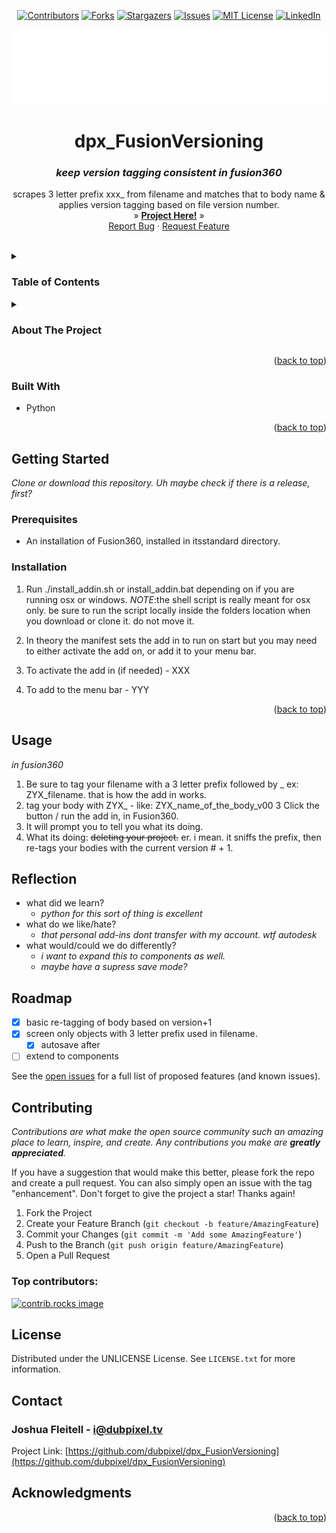 <!-- Improved compatibility of back to top link: See: https://github.com/othneildrew/Best-README-Template/pull/73 -->
<a id="readme-top"></a>

<!--  *** Thanks for checking out the Best-README-Template. If you have a suggestion that would make this better, please fork the repo and create a pull request or simply open an issue with the tag "enhancement". Don't forget to give the project a star! Thanks again! Now go create something AMAZING! :D -->



<!-- /// d   u   b   p   i   x   e   l  ---  f   o   r   k   ////--v0.5.1 -->
<!--this has additionally been modifed by @dubpixel for hardware use -->
<!--search dpxFusionVersioning.. search & replace is COMMAND OPTION F -->

<!--this is the version for sofrware only-->
<!--todo add small product image thats not in a details tag -->
<!--igure out how to get the details tag to properly render in jekyll for gihub pages.-->



<!-- PROJECT SHIELDS -->
<!--
*** I'm using markdown "reference style" links for readability.
*** Reference links are enclosed in brackets [ ] instead of parentheses ( ).
*** See the bottom of this document for the declaration of the reference variables
*** for contributors-url, forks-url, etc. This is an optional, concise syntax you may use.
*** https://www.markdownguide.org/basic-syntax/#reference-style-links
***
-->
<div align="center">

[![Contributors][contributors-shield]][contributors-url]
[![Forks][forks-shield]][forks-url]
[![Stargazers][stars-shield]][stars-url]
[![Issues][issues-shield]][issues-url]
[![MIT License][license-shield]][license-url]
[![LinkedIn][linkedin-shield]][linkedin-url]
</div>
<!-- PROJECT LOGO -->
<div align="center">
  <a href="https://github.com/dubpixel/dpx_FusionVersioning">
    <img src="images/logo.png" alt="Logo" height="120">
  </a>
<h1 align="center">dpx_FusionVersioning</h1>
<h3 align="center"><i>keep version tagging consistent in fusion360</i></h3>
  <p align="center">
    scrapes 3 letter prefix xxx_ from filename and matches that to body name & applies version tagging based on file version number.
    <br />
     »  
     <a href="https://github.com/dubpixel/dpx_FusionVersioning"><strong>Project Here!</strong></a>
     »  
     <br />
    <a href="https://github.com/dubpixel/dpx_FusionVersioning/issues/new?labels=bug&template=bug-report---.md">Report Bug</a>
    ·
    <a href="https://github.com/dubpixel/dpx_FusionVersioning/issues/new?labels=enhancement&template=feature-request---.md">Request Feature</a>
    </p>
</div>
   <br />
<!-- TABLE OF CONTENTS -->
<details>
  <summary><h3>Table of Contents</h3></summary>
<ol>
    <li>
      <a href="#about-the-project">About The Project</a>
      <ul>
        <li><a href="#built-with">Built With</a></li>
      </ul>
    </li>
    <li>
      <a href="#getting-started">Getting Started</a>
      <ul>
        <li><a href="#prerequisites">Prerequisites</a></li>
        <li><a href="#installation">Installation</a></li>
      </ul>
    </li>
    <li><a href="#usage">Usage</a></li>    
    <li><a href="#reflection">Reflection</a></li>
    <li><a href="#roadmap">Roadmap</a></li>
    <li><a href="#contributing">Contributing</a></li>
    <li><a href="#license">License</a></li>
    <li><a href="#contact">Contact</a></li>
    <li><a href="#acknowledgments">Acknowledgments</a></li>
</ol>
</details>
<!-- ABOUT THE PROJECT -->
<details>
<summary><h3>About The Project</h3></summary>
a dubpixel internal add-in for fusion360 to manage version tagging.
the add on scraoes the 3 letter prefix xxx_ from filename and matches that to body names tagged with the same prefix. It then applies version+1 tagging based on the currentfile version number. Last, it autosaves the document.
</br>

*author: // www.dubpixel.tv  - i@dubpixel.tv* 
</br>
<h3>Images</h3>

### FRONT
![FRONT][product-front]
</details>
<p align="right">(<a href="#readme-top">back to top</a>)</p>

### Built With 
 
* Python
<p align="right">(<a href="#readme-top">back to top</a>)</p>
<!-- GETTING STARTED -->

## Getting Started

_Clone or download this repository. Uh maybe check if there is a release, first?_

  ### Prerequisites
  * An installation of Fusion360, installed in itsstandard directory.


  ### Installation

  1. Run ./install_addin.sh or install_addin.bat  depending on if you are running osx or windows. 
  *NOTE*:the shell script is really meant for osx only. be sure to run the script locally inside the folders location when you download or clone it. do not move it. 

  2. In theory the manifest sets the add in to run on start but you may need to either activate the add on, or add it to your menu bar.

  3. To activate the add in (if needed) - XXX

  4. To add to the menu bar - YYY


<p align="right">(<a href="#readme-top">back to top</a>)</p>

<!-- USAGE EXAMPLES -->
## Usage

   _in fusion360_
1. Be sure to tag your filename with a 3 letter prefix followed by _
ex: ZYX_filename. that is how the add in works. 
2. tag your body with ZYX_ - like: ZYX_name_of_the_body_v00
3 Click the button / run the add in, in Fusion360.
4. It will prompt you to tell you what its doing.
5. What its doing: ~~deleting your project.~~ er. i mean. it sniffs the prefix, then re-tags your bodies with the current version # + 1. 
<!-- REFLECTION -->
## Reflection

* what did we learn? 
  - _python for this sort of thing is excellent_
* what do we like/hate?
  - _that personal add-ins dont transfer with my account. wtf autodesk_
* what would/could we do differently?
  - _i want to expand this to components as well._
  - _maybe have a supress save mode?_
<!-- ROADMAP -->
## Roadmap

- [x] basic re-tagging of body based on version+1 
- [x] screen only objects with 3 letter prefix used in filename.
    - [x] autosave after
- [ ] extend to components

See the [open issues](https://github.com/dubpixel/dpx_FusionVersioning/issues) for a full list of proposed features (and known issues).

<!-- CONTRIBUTING -->
## Contributing

_Contributions are what make the open source community such an amazing place to learn, inspire, and create. Any contributions you make are **greatly appreciated**._

If you have a suggestion that would make this better, please fork the repo and create a pull request. You can also simply open an issue with the tag "enhancement".
Don't forget to give the project a star! Thanks again!

1. Fork the Project
2. Create your Feature Branch (`git checkout -b feature/AmazingFeature`)
3. Commit your Changes (`git commit -m 'Add some AmazingFeature'`)
4. Push to the Branch (`git push origin feature/AmazingFeature`)
5. Open a Pull Request

### Top contributors:
<a href="https://github.com/dubpixel/dpx_FusionVersioning/graphs/contributors">
  <img src="https://contrib.rocks/image?repo=dubpixel/dpx_FusionVersioning" alt="contrib.rocks image" />
</a>

<!-- LICENSE -->
## License

  Distributed under the UNLICENSE License. See `LICENSE.txt` for more information.
<!-- CONTACT -->
## Contact

  ### Joshua Fleitell - i@dubpixel.tv

  Project Link: [https://github.com/dubpixel/dpx_FusionVersioning](https://github.com/dubpixel/dpx_FusionVersioning)

<!-- ACKNOWLEDGMENTS -->
## Acknowledgments

<!--
  * [ ]() - the best !
-->

<p align="right">(<a href="#readme-top">back to top</a>)</p>

<!-- MARKDOWN LINKS & IMAGES -->
<!-- https://www.markdownguide.org/basic-syntax/#reference-style-links -->
[contributors-shield]: https://img.shields.io/github/contributors/dubpixel/dpx_FusionVersioning.svg?style=flat-square
[contributors-url]: https://github.com/dubpixel/dpx_FusionVersioning/graphs/contributors
[forks-shield]: https://img.shields.io/github/forks/gdubpixel/dpx_FusionVersioning.svg?style=flat-square
[forks-url]: https://github.com/dubpixel/dpx_FusionVersioning/network/members
[stars-shield]: https://img.shields.io/github/stars/dubpixel/dpx_FusionVersioning.svg?style=flat-square
[stars-url]: https://github.com/dubpixel/dpx_FusionVersioning/stargazers
[issues-shield]: https://img.shields.io/github/issues/dubpixel/dpx_FusionVersioning.svg?style=flat-square
[issues-url]: https://github.com/dubpixel/dpx_FusionVersioning/issues
[license-shield]: https://img.shields.io/github/license/dubpixel/dpx_FusionVersioning.svg?style=flat-square
[license-url]: https://github.com/dubpixel/dpx_FusionVersioning/blob/main/LICENSE.txt
[linkedin-shield]: https://img.shields.io/badge/-LinkedIn-black.svg?style=flat-square&logo=linkedin&colorB=555
[linkedin-url]: https://linkedin.com/in/jfleitell
[product-front]: images/front.png
[product-rear]: images/rear.png
[product-front-rendering]: images/front_render.png
[product-rear-rendering]: images/rear_render.png
[product-pcbFront]: images/pcb_front.png
[product-pcbRear]: images/pcb_rear.png
[Next.js]: https://img.shields.io/badge/next.js-000000?style=for-the-badge&logo=nextdotjs&logoColor=white
[Next-url]: https://nextjs.org/
[React.js]: https://img.shields.io/badge/React-20232A?style=for-the-badge&logo=react&logoColor=61DAFB
[React-url]: https://reactjs.org/
[Vue.js]: https://img.shields.io/badge/Vue.js-35495E?style=for-the-badge&logo=vuedotjs&logoColor=4FC08D
[Vue-url]: https://vuejs.org/
[Angular.io]: https://img.shields.io/badge/Angular-DD0031?style=for-the-badge&logo=angular&logoColor=white
[Angular-url]: https://angular.io/
[Svelte.dev]: https://img.shields.io/badge/Svelte-4A4A55?style=for-the-badge&logo=svelte&logoColor=FF3E00
[Svelte-url]: https://svelte.dev/
[Laravel.com]: https://img.shields.io/badge/Laravel-FF2D20?style=for-the-badge&logo=laravel&logoColor=white
[Laravel-url]: https://laravel.com
[Bootstrap.com]: https://img.shields.io/badge/Bootstrap-563D7C?style=for-the-badge&logo=bootstrap&logoColor=white
[Bootstrap-url]: https://getbootstrap.com
[JQuery.com]: https://img.shields.io/badge/jQuery-0769AD?style=for-the-badge&logo=jquery&logoColor=white
[JQuery-url]: https://jquery.com 
[KiCad.org]: https://img.shields.io/badge/KiCad-v8.0.6-blue
[KiCad-url]: https://kicad.org 
[Fusion-360]: https://img.shields.io/badge/Fusion360-v4.2.0-green
[Autodesk-url]: https://autodesk.com 
[FastLed.io]: https://img.shields.io/badge/FastLED-v3.9.9-red
[FastLed-url]: https://fastled.io 
